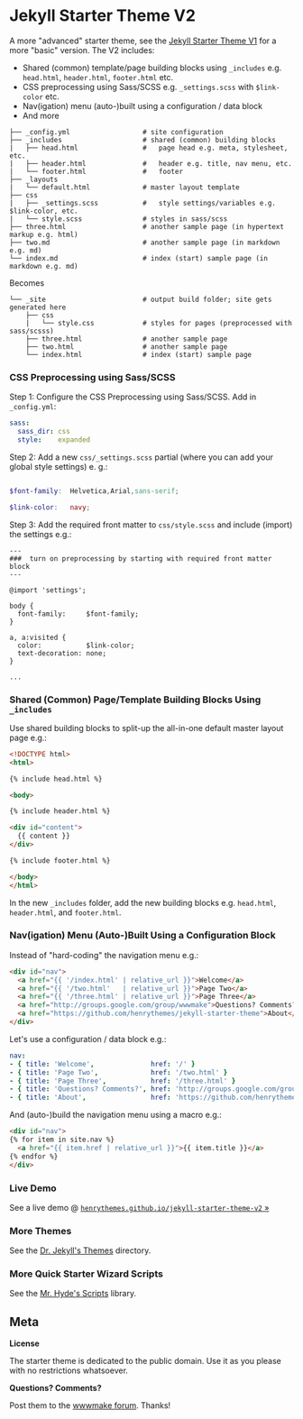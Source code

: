 # Jekyll Starter Theme V2

A more "advanced" starter theme, see the 
[Jekyll Starter Theme V1](https://github.com/henrythemes/jekyll-starter-theme) for
a more "basic" version. The V2 includes:

- Shared (common) template/page building blocks using `_includes` e.g. `head.html`, `header.html`, `footer.html` etc.
- CSS preprocessing using Sass/SCSS e.g. `_settings.scss` with `$link-color` etc.
- Nav(igation) menu (auto-)built using a configuration / data block
- And more


```
├── _config.yml                  # site configuration
├── _includes                    # shared (common) building blocks
|   ├── head.html                #   page head e.g. meta, stylesheet, etc.
|   ├── header.html              #   header e.g. title, nav menu, etc.
|   └── footer.html              #   footer
├── _layouts
|   └── default.html             # master layout template
├── css
|   ├── _settings.scss           #   style settings/variables e.g. $link-color, etc.
|   └── style.scss               # styles in sass/scss
├── three.html                   # another sample page (in hypertext markup e.g. html)
├── two.md                       # another sample page (in markdown e.g. md)
└── index.md                     # index (start) sample page (in markdown e.g. md)
```

Becomes

```
└── _site                        # output build folder; site gets generated here
    ├── css
    |   └── style.css            # styles for pages (preprocessed with sass/scsss)
    ├── three.html               # another sample page
    ├── two.html                 # another sample page 
    └── index.html               # index (start) sample page
```


### CSS Preprocessing using Sass/SCSS

Step 1: Configure the CSS Preprocessing using Sass/SCSS. Add in  `_config.yml`:

``` yaml
sass:
  sass_dir: css
  style:    expanded
```

Step 2: Add a new `css/_settings.scss` partial (where you can add your global style settings) e. g.:

``` scss

$font-family:  Helvetica,Arial,sans-serif;

$link-color:   navy;
```

Step 3: Add the required front matter to `css/style.scss` and include (import) the settings e.g.:

```
---
###  turn on preprocessing by starting with required front matter block
---

@import 'settings';

body {
  font-family:     $font-family;
}

a, a:visited {
  color:           $link-color;
  text-decoration: none;
}

...
```



### Shared (Common) Page/Template Building Blocks Using `_includes`

Use shared building blocks to split-up the all-in-one default master layout page e.g.:

``` html
<!DOCTYPE html>
<html>

{% include head.html %}

<body>

{% include header.html %}

<div id="content">
  {{ content }}
</div>

{% include footer.html %}

</body>
</html>
```

In the new `_includes` folder, add the new building blocks e.g. `head.html`, `header.html`,
and `footer.html`.


### Nav(igation) Menu (Auto-)Built Using a Configuration Block

Instead of "hard-coding" the navigation menu e.g.:

``` html
<div id="nav">
  <a href="{{ '/index.html' | relative_url }}">Welcome</a>
  <a href="{{ '/two.html'   | relative_url }}">Page Two</a>
  <a href="{{ '/three.html' | relative_url }}">Page Three</a>
  <a href="http://groups.google.com/group/wwwmake">Questions? Comments?</a>
  <a href="https://github.com/henrythemes/jekyll-starter-theme">About</a>
</div>
```

Let's use a configuration / data block e.g.:

``` yaml
nav:
- { title: 'Welcome',              href: '/' }
- { title: 'Page Two',             href: '/two.html' }
- { title: 'Page Three',           href: '/three.html' }
- { title: 'Questions? Comments?', href: 'http://groups.google.com/group/wwwmake' }
- { title: 'About',                href: 'https://github.com/henrythemes/jekyll-starter-theme-v2' }
```

And (auto-)build the navigation menu using a macro e.g.:

``` html
<div id="nav">
{% for item in site.nav %}
  <a href="{{ item.href | relative_url }}">{{ item.title }}</a>
{% endfor %}
</div>
```


### Live Demo

See a live demo @ [`henrythemes.github.io/jekyll-starter-theme-v2` »](http://henrythemes.github.io/jekyll-starter-theme-v2)


### More Themes

See the [Dr. Jekyll's Themes](https://drjekyllthemes.github.io) directory.

### More Quick Starter Wizard Scripts

See the [Mr. Hyde's Scripts](https://github.com/mrhydescripts/scripts) library.



## Meta

**License**

The starter theme is dedicated to the public domain.
Use it as you please with no restrictions whatsoever.

**Questions? Comments?**

Post them to the [wwwmake forum](http://groups.google.com/group/wwwmake). Thanks!

